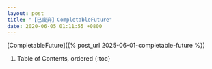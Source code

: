 ```yaml
---
layout: post
title: "【已废弃】CompletableFuture"
date: 2020-06-05 01:11:55 +0800
---
```


[CompletableFuture]({% post_url 2025-06-01-completable-future %})

1. Table of Contents, ordered
{:toc}


